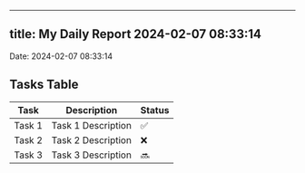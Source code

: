 
---
title: My Daily Report 2024-02-07 08:33:14
---

Date: 2024-02-07 08:33:14

## Tasks Table

| Task | Description | Status |
|------|-------------|--------|
| Task 1 | Task 1 Description | ✅ |
| Task 2 | Task 2 Description | ❌ |
| Task 3 | Task 3 Description | 🔜 |
